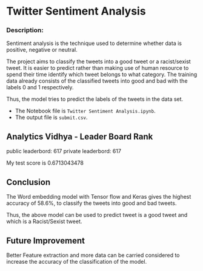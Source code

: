 # Twitter Sentiment Analysis

### Description:
Sentiment analysis is the technique used to determine whether data is positive, negative or neutral.

The project aims to classify the tweets into a good tweet or a racist/sexist tweet. It is easier to predict rather than making use of human resource to spend their time identify which tweet belongs to what category. The training data already consists of the classified tweets into good and bad with the labels 0 and 1 respectively.

Thus, the model tries to predict the labels of the tweets in the data set. 

- The Notebook file is `Twitter Sentiment Analysis.ipynb`.
- The output file is `submit.csv`.


## Analytics Vidhya - Leader Board Rank
public leaderbord: 617
private leaderbord: 617

My test score is 	0.6713043478 

## Conclusion

The Word embedding model with Tensor flow and Keras gives the highest accuracy of 58.6%, to classify the tweets into good and bad tweets.

Thus, the above model can be used to predict tweet is a good tweet and which is a Racist/Sexist tweet. 
  
## Future Improvement

Better Feature extraction and more data can be carried considered to increase the accuracy of the classification of the model.

  
